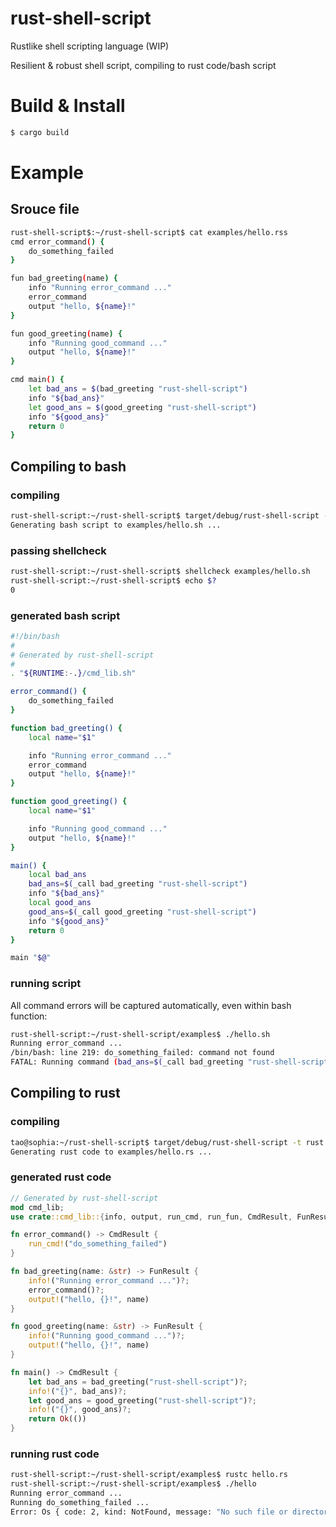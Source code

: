 # rust-shell-script
Rustlike shell scripting language (WIP)

Resilient & robust shell script, compiling to rust code/bash script

# Build & Install
```bash
$ cargo build
```

# Example

## Srouce file

```bash
rust-shell-script$:~/rust-shell-script$ cat examples/hello.rss
cmd error_command() {
    do_something_failed
}

fun bad_greeting(name) {
    info "Running error_command ..."
    error_command
    output "hello, ${name}!"
}

fun good_greeting(name) {
    info "Running good_command ..."
    output "hello, ${name}!"
}

cmd main() {
    let bad_ans = $(bad_greeting "rust-shell-script")
    info "${bad_ans}"
    let good_ans = $(good_greeting "rust-shell-script")
    info "${good_ans}"
    return 0
}
```

## Compiling to bash

### compiling
```bash
rust-shell-script:~/rust-shell-script$ target/debug/rust-shell-script -t bash examples/hello.rss 
Generating bash script to examples/hello.sh ...
```

### passing shellcheck
```bash
rust-shell-script:~/rust-shell-script$ shellcheck examples/hello.sh 
rust-shell-script:~/rust-shell-script$ echo $?
0
```

### generated bash script
```bash
#!/bin/bash
#
# Generated by rust-shell-script
#
. "${RUNTIME:-.}/cmd_lib.sh"

error_command() {
    do_something_failed
}

function bad_greeting() {
    local name="$1"

    info "Running error_command ..."
    error_command
    output "hello, ${name}!"
}

function good_greeting() {
    local name="$1"

    info "Running good_command ..."
    output "hello, ${name}!"
}

main() {
    local bad_ans
    bad_ans=$(_call bad_greeting "rust-shell-script")
    info "${bad_ans}"
    local good_ans
    good_ans=$(_call good_greeting "rust-shell-script")
    info "${good_ans}"
    return 0
}

main "$@"
```

### running script

All command errors will be captured automatically, even within bash function:
```bash
rust-shell-script:~/rust-shell-script/examples$ ./hello.sh 
Running error_command ...
/bin/bash: line 219: do_something_failed: command not found
FATAL: Running command (bad_ans=$(_call bad_greeting "rust-shell-script")) near script hello.sh:main():1 failed (ret=127)
```

## Compiling to rust

### compiling
```bash
tao@sophia:~/rust-shell-script$ target/debug/rust-shell-script -t rust examples/hello.rss 
Generating rust code to examples/hello.rs ...
```

### generated rust code
```rust
// Generated by rust-shell-script
mod cmd_lib;
use crate::cmd_lib::{info, output, run_cmd, run_fun, CmdResult, FunResult};

fn error_command() -> CmdResult {
    run_cmd!("do_something_failed")
}

fn bad_greeting(name: &str) -> FunResult {
    info!("Running error_command ...")?;
    error_command()?;
    output!("hello, {}!", name)
}

fn good_greeting(name: &str) -> FunResult {
    info!("Running good_command ...")?;
    output!("hello, {}!", name)
}

fn main() -> CmdResult {
    let bad_ans = bad_greeting("rust-shell-script")?;
    info!("{}", bad_ans)?;
    let good_ans = good_greeting("rust-shell-script")?;
    info!("{}", good_ans)?;
    return Ok(())
}
```

### running rust code
```bash
rust-shell-script:~/rust-shell-script/examples$ rustc hello.rs
rust-shell-script:~/rust-shell-script/examples$ ./hello
Running error_command ...
Running do_something_failed ...
Error: Os { code: 2, kind: NotFound, message: "No such file or directory" }
```
